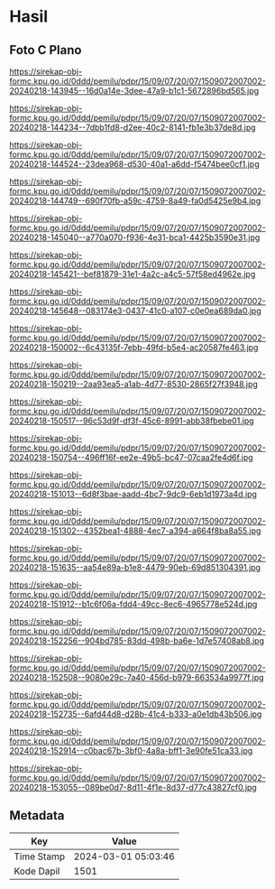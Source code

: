 # Hasil

## Foto C Plano

https://sirekap-obj-formc.kpu.go.id/0ddd/pemilu/pdpr/15/09/07/20/07/1509072007002-20240218-143945--16d0a14e-3dee-47a9-b1c1-5672896bd565.jpg

https://sirekap-obj-formc.kpu.go.id/0ddd/pemilu/pdpr/15/09/07/20/07/1509072007002-20240218-144234--7dbb1fd8-d2ee-40c2-8141-fb1e3b37de8d.jpg

https://sirekap-obj-formc.kpu.go.id/0ddd/pemilu/pdpr/15/09/07/20/07/1509072007002-20240218-144524--23dea968-d530-40a1-a6dd-f5474bee0cf1.jpg

https://sirekap-obj-formc.kpu.go.id/0ddd/pemilu/pdpr/15/09/07/20/07/1509072007002-20240218-144749--690f70fb-a59c-4759-8a49-fa0d5425e9b4.jpg

https://sirekap-obj-formc.kpu.go.id/0ddd/pemilu/pdpr/15/09/07/20/07/1509072007002-20240218-145040--a770a070-f936-4e31-bca1-4425b3590e31.jpg

https://sirekap-obj-formc.kpu.go.id/0ddd/pemilu/pdpr/15/09/07/20/07/1509072007002-20240218-145421--bef81879-31e1-4a2c-a4c5-57f58ed4962e.jpg

https://sirekap-obj-formc.kpu.go.id/0ddd/pemilu/pdpr/15/09/07/20/07/1509072007002-20240218-145648--083174e3-0437-41c0-a107-c0e0ea689da0.jpg

https://sirekap-obj-formc.kpu.go.id/0ddd/pemilu/pdpr/15/09/07/20/07/1509072007002-20240218-150002--6c43135f-7ebb-49fd-b5e4-ac20587fe463.jpg

https://sirekap-obj-formc.kpu.go.id/0ddd/pemilu/pdpr/15/09/07/20/07/1509072007002-20240218-150219--2aa93ea5-a1ab-4d77-8530-2865f27f3948.jpg

https://sirekap-obj-formc.kpu.go.id/0ddd/pemilu/pdpr/15/09/07/20/07/1509072007002-20240218-150517--96c53d9f-df3f-45c6-8991-abb38fbebe01.jpg

https://sirekap-obj-formc.kpu.go.id/0ddd/pemilu/pdpr/15/09/07/20/07/1509072007002-20240218-150754--496ff16f-ee2e-49b5-bc47-07caa2fe4d6f.jpg

https://sirekap-obj-formc.kpu.go.id/0ddd/pemilu/pdpr/15/09/07/20/07/1509072007002-20240218-151013--6d8f3bae-aadd-4bc7-9dc9-6eb1d1973a4d.jpg

https://sirekap-obj-formc.kpu.go.id/0ddd/pemilu/pdpr/15/09/07/20/07/1509072007002-20240218-151302--4352bea1-4888-4ec7-a394-a664f8ba8a55.jpg

https://sirekap-obj-formc.kpu.go.id/0ddd/pemilu/pdpr/15/09/07/20/07/1509072007002-20240218-151635--aa54e89a-b1e8-4479-90eb-69d851304391.jpg

https://sirekap-obj-formc.kpu.go.id/0ddd/pemilu/pdpr/15/09/07/20/07/1509072007002-20240218-151912--b1c6f06a-fdd4-49cc-8ec6-4965778e524d.jpg

https://sirekap-obj-formc.kpu.go.id/0ddd/pemilu/pdpr/15/09/07/20/07/1509072007002-20240218-152256--904bd785-83dd-498b-ba6e-1d7e57408ab8.jpg

https://sirekap-obj-formc.kpu.go.id/0ddd/pemilu/pdpr/15/09/07/20/07/1509072007002-20240218-152508--9080e29c-7a40-456d-b979-663534a9977f.jpg

https://sirekap-obj-formc.kpu.go.id/0ddd/pemilu/pdpr/15/09/07/20/07/1509072007002-20240218-152735--6afd44d8-d28b-41c4-b333-a0e1db43b506.jpg

https://sirekap-obj-formc.kpu.go.id/0ddd/pemilu/pdpr/15/09/07/20/07/1509072007002-20240218-152914--c0bac67b-3bf0-4a8a-bff1-3e90fe51ca33.jpg

https://sirekap-obj-formc.kpu.go.id/0ddd/pemilu/pdpr/15/09/07/20/07/1509072007002-20240218-153055--089be0d7-8d11-4f1e-8d37-d77c43827cf0.jpg


## Metadata

| Key        | Value               |
| ---------- | ------------------- |
| Time Stamp | 2024-03-01 05:03:46 |
| Kode Dapil | 1501                |



